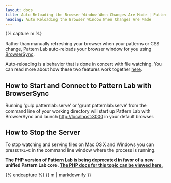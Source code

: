 ```yaml
---
layout: docs
title: Auto Reloading the Browser Window When Changes Are Made | Pattern Lab
heading: Auto Reloading the Browser Window When Changes Are Made
---
```


{% capture m %}

Rather than manually refreshing your browser when your patterns or CSS change, Pattern Lab auto-reloads your browser window for you using [BrowserSync](http://www.browsersync.io/).

Auto-reloading is a behavior that is done in concert with file watching. You can read more about how these two features work together [here](/docs/advanced-auto-regenerate.html#node).

## How to Start and Connect to Pattern Lab with BrowserSync

Running 'gulp patternlab:serve' or 'grunt patternlab:serve' from the command line of your working directory will start up Pattern Lab with BrowserSync and launch [http://localhost:3000](http://localhost:3000) in your default browser.

## How to Stop the Server

To stop watching and serving files on Mac OS X and Windows you can press`CTRL+C` in the command line window where the process is running.

<strong>The PHP version of Pattern Lab is being deprecated in favor of a new unified Pattern Lab core. <a href='./php/advanced-reload-browser'>The PHP docs for this topic can be viewed here.</a></strong>

{% endcapture %}
{{ m | markdownify }}
